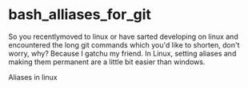 # bash_alliases_for_git
So you recentlymoved to linux or have sarted developing on linux and
encountered the long git commands which you'd like to shorten, don't worry, why?
Because I gatchu my friend.
In Linux, setting aliases and making them permanent are a little bit easier than windows.

Aliases in linux
